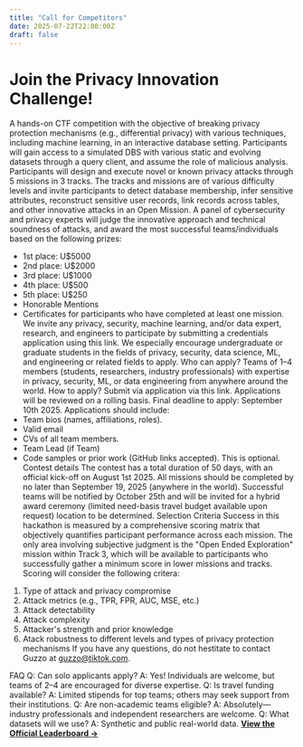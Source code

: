```yaml
---
title: "Call for Competitors"
date: 2025-07-22T22:00:00Z
draft: false
---
```


# Join the Privacy Innovation Challenge!

A hands-on CTF competition with the objective of breaking privacy protection mechanisms (e.g., differential privacy) with various techniques, including machine learning, in an interactive database setting. Participants will gain access to a simulated DBS with various static and evolving datasets through a query client, and assume the role of malicious analysis.
Participants will design and execute novel or known privacy attacks through 5 missions in 3 tracks. The tracks and missions are of various difficulty levels and invite participants to detect database membership, infer sensitive attributes, reconstruct sensitive user records, link records across tables, and other innovative attacks in an Open Mission. 
A panel of cybersecurity and privacy experts will judge the innovative approach and technical soundness of attacks, and award the most successful teams/individuals based on the following prizes: 
  - 1st place: U$5000
  - 2nd place: U$2000
  - 3rd place: U$1000
  - 4th place: U$500
  - 5th place: U$250
  - Honorable Mentions
  - Certificates for participants who have completed at least one mission.
We invite any privacy, security, machine learning, and/or data expert, research, and engineers to participate by submitting a credentials application using this link. We especially encourage undergraduate or graduate students in the fields of privacy, security, data science, ML, and engineering or related fields to apply.
Who can apply?
Teams of 1–4 members (students, researchers, industry professionals) with expertise in privacy, security, ML, or data engineering from anywhere around the world. 
How to apply?
Submit via application via this link. Applications will be reviewed on a rolling basis. Final deadline to apply: September 10th 2025. 
Applications should include:
- Team bios (names, affiliations, roles).
- Valid email
- CVs of all team members.
- Team Lead (if Team)
- Code samples or prior work (GitHub links accepted). This is optional.
Contest details
The contest has a total duration of 50 days, with an official kick-off on August 1st 2025. All missions should be completed by no later than September 19, 2025 (anywhere in the world).  Successful teams will be notified by October 25th and will be invited for a hybrid award ceremony (limited need-basis travel budget available upon request) location to be determined. 
Selection Criteria
Success in this hackathon is measured by a comprehensive scoring matrix that objectively quantifies participant performance across each mission. The only area involving subjective judgment is the "Open Ended Exploration" mission within Track 3, which will be available to participants who successfully gather a minimum score in lower missions and tracks.
Scoring will consider the following critera:
1. Type of attack and privacy compromise
2. Attack metrics (e.g., TPR, FPR, AUC, MSE, etc.)
3. Attack detectability 
4. Attack complexity
5. Attacker's strength and prior knowledge
6. Atack robustness to different levels and types of privacy protection mechanisms
If you have any questions, do not hestitate to contact Guzzo at guzzo@tiktok.com. 

FAQ
Q: Can solo applicants apply?
A: Yes! Individuals are welcome, but teams of 2–4 are encouraged for diverse expertise.
Q: Is travel funding available?
A: Limited stipends for top teams; others may seek support from their institutions.
Q: Are non-academic teams eligible?
A: Absolutely—industry professionals and independent researchers are welcome.
Q: What datasets will we use?
A: Synthetic and public real-world data.
**[View the Official Leaderboard &rarr;](/competition/leaderboard/)**
